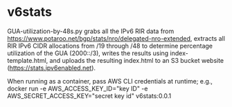 # v6stats
GUA-utilization-by-48s.py grabs all the IPv6 RIR data from https://www.potaroo.net/bgp/stats/nro/delegated-nro-extended, extracts all RIR IPv6 CIDR allocations from /19 through /48 to determine percentage utilization of the GUA (2000::/3), writes the results using index-template.html, and uploads the resulting index.html to an S3 bucket website (https://stats.ipv6enabled.net).

When running as a container, pass AWS CLI credentials at runtime; e.g., docker run -e AWS_ACCESS_KEY_ID="key ID" -e AWS_SECRET_ACCESS_KEY="secret key id" v6stats:0.0.1